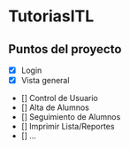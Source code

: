 # TutoriasITL


## Puntos del proyecto

- [x] Login
- [x] Vista general
- [] Control de Usuario
- [] Alta de Alumnos
- [] Seguimiento de Alumnos
- [] Imprimir Lista/Reportes
- [] ...
